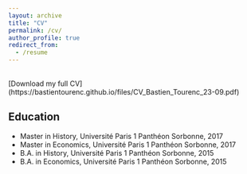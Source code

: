 ```yaml
---
layout: archive
title: "CV"
permalink: /cv/
author_profile: true
redirect_from:
  - /resume
---
```


<br>
[Download my full CV](https://bastientourenc.github.io/files/CV_Bastien_Tourenc_23-09.pdf)

## Education

* Master in History, Université Paris 1 Panthéon Sorbonne, 2017
* Master in Economics, Université Paris 1 Panthéon Sorbonne, 2017
* B.A. in History, Université Paris 1 Panthéon Sorbonne, 2015
* B.A. in Economics, Université Paris 1 Panthéon Sorbonne, 2015
